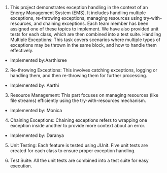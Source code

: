 1.  This project demonstrates exception handling in the context of an Energy Management System (EMS). It includes handling multiple exceptions, re-throwing exceptions, managing resources using try-with-resources, and chaining exceptions. Each team member has been assigned one of these topics to implement. We have also provided unit tests for each class, which are then combined into a test suite.
    Handling Multiple Exceptions: This task covers scenarios where multiple types of exceptions may be thrown in the same block, and how to handle them effectively.

- Implemented by:Aarthisree

2.  Re-throwing Exceptions: This involves catching exceptions, logging or handling them, and then re-throwing them for further processing.

- Implemented by: Aarthi

3.  Resource Management: This part focuses on managing resources (like file streams) efficiently using the try-with-resources mechanism.

- Implemented by: Monica

4.  Chaining Exceptions: Chaining exceptions refers to wrapping one exception inside another to provide more context about an error.

- Implemented by: Daranya

5.  Unit Testing: Each feature is tested using JUnit. Five unit tests are created for each class to ensure proper exception handling.

6.  Test Suite: All the unit tests are combined into a test suite for easy execution.
